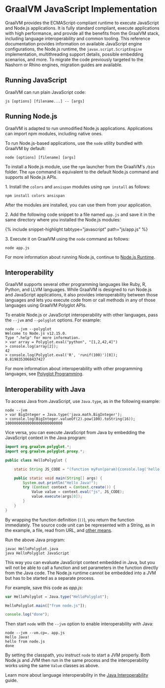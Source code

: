 # GraalVM JavaScript Implementation

GraalVM provides the ECMAScript-compliant runtime to execute JavaScript
and Node.js applications. It is fully standard compliant, execute applications
with high performance, and provide all the benefits from the GraalVM stack,
including language interoperability and common tooling. This reference
documentation provides information on available JavaScript engine
configurations, the Node.js runtime, the `javax.script.ScriptEngine`
implementation, multithreading support details, possible embedding scenarios,
and more. To migrate the code previously targeted to the Nashorn or Rhino
engines, migration guides are available.

## Running JavaScript

GraalVM can run plain JavaScript code:
```shell
js [options] [filename...] -- [args]
```

## Running Node.js
GraalVM is adapted to run unmodified Node.js applications. Applications can
import npm modules, including native ones.

To run Node.js-based applications, use the `node` utility bundled with GraalVM by default:
```shell
node [options] [filename] [args]
```

To install a Node.js module, use the `npm` launcher from the GraalVM's `/bin` folder. The `npm` command is equivalent to the default Node.js command and supports all Node.js APIs.

1&#46; Install the `colors` and `ansispan` modules using `npm install` as
follows:
```shell
npm install colors ansispan
```
After the modules are installed, you can use them from your application.

2&#46; Add the following code snippet to a file named `app.js` and save it in the same directory where you installed the Node.js modules:

{% include snippet-highlight tabtype="javascript" path="js/app.js" %}

3&#46; Execute it on GraalVM using the `node` command as follows:
```shell
node app.js
```
For more information about running Node.js, continue to [Node.js Runtime](NodeJS.md).

## Interoperability

GraalVM supports several other programming languages like Ruby, R, Python, and
LLVM languages. While GraalVM is designed to run Node.js and JavaScript applications, it
also provides interoperability between those languages and lets you execute
code from or call methods in any of those languages using GraalVM Polyglot APIs.

To enable Node.js or JavaScript interoperability with other languages, pass the
`--jvm` and `--polyglot` options. For example:
```shell
node --jvm --polyglot
Welcome to Node.js v12.15.0.
Type ".help" for more information.
> var array = Polyglot.eval("python", "[1,2,42,4]")
> console.log(array[2]);
42
> console.log(Polyglot.eval('R', 'runif(100)')[0]);
0.8198353068437427
```

For more information about interoperability with other programming
languages, see [Polyglot Programming](https://www.graalvm.org/docs/reference-manual/polyglot-programming/).

## Interoperability with Java

To access Java from JavaScript, use `Java.type`, as in the following example:
```shell
node --jvm
> var BigInteger = Java.type('java.math.BigInteger');
> console.log(BigInteger.valueOf(2).pow(100).toString(16));
10000000000000000000000000
```

Vice versa, you can execute JavaScript from Java by embedding the JavaScript context in the Java program:
```java
import org.graalvm.polyglot.*;
import org.graalvm.polyglot.proxy.*;

public class HelloPolyglot {

    static String JS_CODE = "(function myFun(param){console.log('hello '+param);})";

    public static void main(String[] args) {
        System.out.println("Hello Java!");
        try (Context context = Context.create()) {
            Value value = context.eval("js", JS_CODE);
            value.execute(args[0]);
        }
    }
}
```
By wrapping the function definition (`()`), you return the function immediately.
The source code unit can be represented with a String, as in the example, a file, read from URL, and [other means](https://www.graalvm.org/sdk/javadoc/org/graalvm/polyglot/Source.html).

Run the above Java program:
```shell
javac HelloPolyglot.java
java HelloPolyglot JavaScript
```
This way you can evaluate JavaScript context embedded in Java, but you will not be able to
call a function and set parameters in the function directly from the Java code.
The Node.js runtime cannot be embedded into a JVM but has to be started as a separate process.

For example, save this code as _app.js_:
```js
var HelloPolyglot = Java.type("HelloPolyglot");

HelloPolyglot.main(["from node.js"]);

console.log("done");
```
Then start `node` with the `--jvm` option to enable interoperability with Java:
```shell
node --jvm --vm.cp=. app.js
Hello Java!
hello from node.js
done
```
By setting the classpath, you instruct `node` to start a JVM properly. Both Node.js and JVM then run in the same process and the interoperability works using the same `Value` classes as above.

Learn more about language interoperability in the [Java Interoperability](JavaInteroperability.md) guide.

